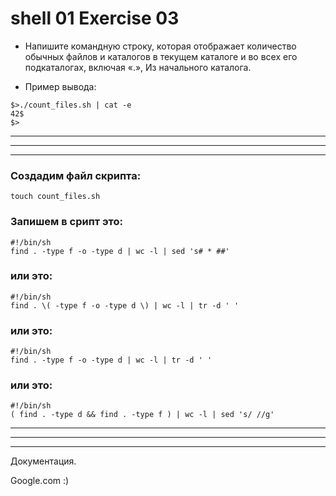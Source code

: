 # shell 01 Exercise 03

- Напишите командную строку, которая отображает количество обычных файлов и каталогов в текущем каталоге и во всех его подкаталогах, включая «.», Из начального каталога.

- Пример вывода:
```
$>./count_files.sh | cat -e
42$
$>
```
_________________________________________________________________________________
_________________________________________________________________________________
_________________________________________________________________________________

### Создадим файл скрипта:

	touch count_files.sh



### Запишем в срипт это:
```
#!/bin/sh
find . -type f -o -type d | wc -l | sed 's# * ##'
```



### или это:
```
#!/bin/sh
find . \( -type f -o -type d \) | wc -l | tr -d ' '
```




### или это:
```
#!/bin/sh
find . -type f -o -type d | wc -l | tr -d ' '
```




### или это:
```
#!/bin/sh
( find . -type d && find . -type f ) | wc -l | sed 's/ //g'
```


_________________________________________________________________________________
_________________________________________________________________________________
_________________________________________________________________________________

Документация.

Google.com :)
